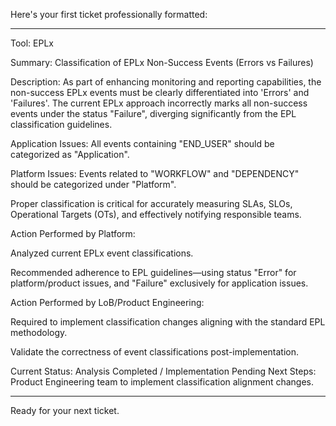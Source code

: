
Here's your first ticket professionally formatted:


---

Tool: EPLx

Summary: Classification of EPLx Non-Success Events (Errors vs Failures)

Description:
As part of enhancing monitoring and reporting capabilities, the non-success EPLx events must be clearly differentiated into 'Errors' and 'Failures'. The current EPLx approach incorrectly marks all non-success events under the status "Failure", diverging significantly from the EPL classification guidelines.

Application Issues: All events containing "END_USER" should be categorized as "Application".

Platform Issues: Events related to "WORKFLOW" and "DEPENDENCY" should be categorized under "Platform".


Proper classification is critical for accurately measuring SLAs, SLOs, Operational Targets (OTs), and effectively notifying responsible teams.

Action Performed by Platform:

Analyzed current EPLx event classifications.

Recommended adherence to EPL guidelines—using status "Error" for platform/product issues, and "Failure" exclusively for application issues.


Action Performed by LoB/Product Engineering:

Required to implement classification changes aligning with the standard EPL methodology.

Validate the correctness of event classifications post-implementation.


Current Status: Analysis Completed / Implementation Pending
Next Steps: Product Engineering team to implement classification alignment changes.


---

Ready for your next ticket.

